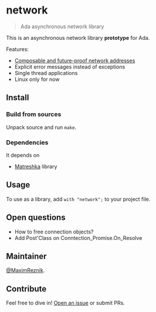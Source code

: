 # network

> Ada asynchronous network library

This is an asynchronous network library **prototype** for Ada. 

Features:

 * [Composable and future-proof network addresses](https://github.com/multiformats/multiaddr)
 * Explicit error messages instead of exceptions
 * Single thread applications
 * Linux only for now

## Install

### Build from sources

Unpack source and run `make`.

### Dependencies

It depends on
 * [Matreshka](https://forge.ada-ru.org/matreshka) library

## Usage

To use as a library, add `with "network";` to your project file.

## Open questions

* How to free connection objects?
* Add Post'Class on Conntection_Promise.On_Resolve

## Maintainer

[@MaximReznik](https://github.com/reznikmm).

## Contribute

Feel free to dive in!
[Open an issue](https://github.com/reznikmm/netword/issues/new)
or submit PRs.
